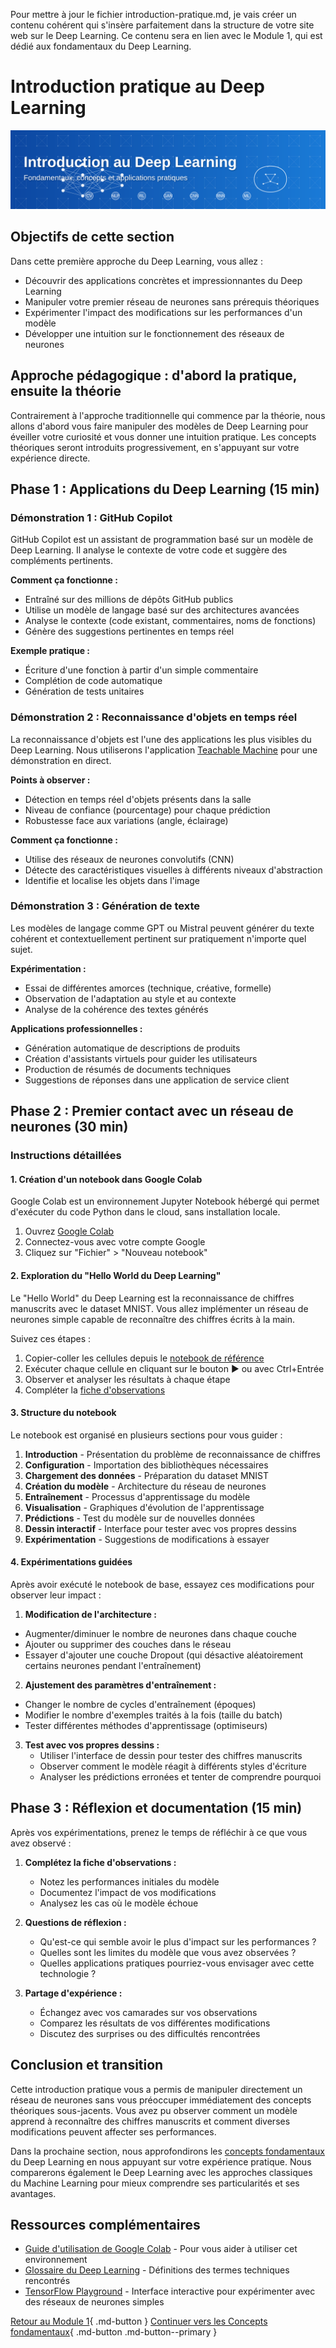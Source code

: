 Pour mettre à jour le fichier introduction-pratique.md, je vais créer un contenu cohérent qui s'insère parfaitement dans la structure de votre site web sur le Deep Learning. Ce contenu sera en lien avec le Module 1, qui est dédié aux fondamentaux du Deep Learning.

# Introduction pratique au Deep Learning

![Introduction pratique](../images/banner-intro-dl.svg)

## Objectifs de cette section

Dans cette première approche du Deep Learning, vous allez :

- Découvrir des applications concrètes et impressionnantes du Deep Learning
- Manipuler votre premier réseau de neurones sans prérequis théoriques
- Expérimenter l'impact des modifications sur les performances d'un modèle
- Développer une intuition sur le fonctionnement des réseaux de neurones

## Approche pédagogique : d'abord la pratique, ensuite la théorie

Contrairement à l'approche traditionnelle qui commence par la théorie, nous allons d'abord vous faire manipuler des modèles de Deep Learning pour éveiller votre curiosité et vous donner une intuition pratique. Les concepts théoriques seront introduits progressivement, en s'appuyant sur votre expérience directe.

## Phase 1 : Applications du Deep Learning (15 min)

### Démonstration 1 : GitHub Copilot

GitHub Copilot est un assistant de programmation basé sur un modèle de Deep Learning. Il analyse le contexte de votre code et suggère des compléments pertinents.

**Comment ça fonctionne :**
- Entraîné sur des millions de dépôts GitHub publics
- Utilise un modèle de langage basé sur des architectures avancées
- Analyse le contexte (code existant, commentaires, noms de fonctions)
- Génère des suggestions pertinentes en temps réel

**Exemple pratique :**
- Écriture d'une fonction à partir d'un simple commentaire
- Complétion de code automatique
- Génération de tests unitaires

### Démonstration 2 : Reconnaissance d'objets en temps réel

La reconnaissance d'objets est l'une des applications les plus visibles du Deep Learning. Nous utiliserons l'application [Teachable Machine](https://teachablemachine.withgoogle.com/) pour une démonstration en direct.

**Points à observer :**
- Détection en temps réel d'objets présents dans la salle
- Niveau de confiance (pourcentage) pour chaque prédiction
- Robustesse face aux variations (angle, éclairage)

**Comment ça fonctionne :**
- Utilise des réseaux de neurones convolutifs (CNN)
- Détecte des caractéristiques visuelles à différents niveaux d'abstraction
- Identifie et localise les objets dans l'image

### Démonstration 3 : Génération de texte

Les modèles de langage comme GPT ou Mistral peuvent générer du texte cohérent et contextuellement pertinent sur pratiquement n'importe quel sujet.

**Expérimentation :**
- Essai de différentes amorces (technique, créative, formelle)
- Observation de l'adaptation au style et au contexte
- Analyse de la cohérence des textes générés

**Applications professionnelles :**
- Génération automatique de descriptions de produits
- Création d'assistants virtuels pour guider les utilisateurs
- Production de résumés de documents techniques
- Suggestions de réponses dans une application de service client

## Phase 2 : Premier contact avec un réseau de neurones (30 min)

### Instructions détaillées

#### 1. Création d'un notebook dans Google Colab

Google Colab est un environnement Jupyter Notebook hébergé qui permet d'exécuter du code Python dans le cloud, sans installation locale.

1. Ouvrez [Google Colab](https://colab.research.google.com/)
2. Connectez-vous avec votre compte Google
3. Cliquez sur "Fichier" > "Nouveau notebook"

#### 2. Exploration du "Hello World du Deep Learning"

Le "Hello World" du Deep Learning est la reconnaissance de chiffres manuscrits avec le dataset MNIST. Vous allez implémenter un réseau de neurones simple capable de reconnaître des chiffres écrits à la main.

Suivez ces étapes :
1. Copier-coller les cellules depuis le [notebook de référence](ressources/hello-world-dl.ipynb)
2. Exécuter chaque cellule en cliquant sur le bouton ▶️ ou avec Ctrl+Entrée
3. Observer et analyser les résultats à chaque étape
4. Compléter la [fiche d'observations](ressources/fiche-observations.md)

#### 3. Structure du notebook

Le notebook est organisé en plusieurs sections pour vous guider :

1. **Introduction** - Présentation du problème de reconnaissance de chiffres
2. **Configuration** - Importation des bibliothèques nécessaires
3. **Chargement des données** - Préparation du dataset MNIST
4. **Création du modèle** - Architecture du réseau de neurones
5. **Entraînement** - Processus d'apprentissage du modèle
6. **Visualisation** - Graphiques d'évolution de l'apprentissage
7. **Prédictions** - Test du modèle sur de nouvelles données
8. **Dessin interactif** - Interface pour tester avec vos propres dessins
9. **Expérimentation** - Suggestions de modifications à essayer

#### 4. Expérimentations guidées

Après avoir exécuté le notebook de base, essayez ces modifications pour observer leur impact :

1. **Modification de l'architecture :**
* Augmenter/diminuer le nombre de neurones dans chaque couche
* Ajouter ou supprimer des couches dans le réseau
* Essayer d'ajouter une couche Dropout (qui désactive aléatoirement certains neurones pendant l'entraînement)

2. **Ajustement des paramètres d'entraînement :**
* Changer le nombre de cycles d'entraînement (époques)
* Modifier le nombre d'exemples traités à la fois (taille du batch)
* Tester différentes méthodes d'apprentissage (optimiseurs)
  
3. **Test avec vos propres dessins :**
   - Utiliser l'interface de dessin pour tester des chiffres manuscrits
   - Observer comment le modèle réagit à différents styles d'écriture
   - Analyser les prédictions erronées et tenter de comprendre pourquoi

## Phase 3 : Réflexion et documentation (15 min)

Après vos expérimentations, prenez le temps de réfléchir à ce que vous avez observé :

1. **Complétez la fiche d'observations :**
   - Notez les performances initiales du modèle
   - Documentez l'impact de vos modifications
   - Analysez les cas où le modèle échoue

2. **Questions de réflexion :**
   - Qu'est-ce qui semble avoir le plus d'impact sur les performances ?
   - Quelles sont les limites du modèle que vous avez observées ?
   - Quelles applications pratiques pourriez-vous envisager avec cette technologie ?

3. **Partage d'expérience :**
   - Échangez avec vos camarades sur vos observations
   - Comparez les résultats de vos différentes modifications
   - Discutez des surprises ou des difficultés rencontrées

## Conclusion et transition

Cette introduction pratique vous a permis de manipuler directement un réseau de neurones sans vous préoccuper immédiatement des concepts théoriques sous-jacents. Vous avez pu observer comment un modèle apprend à reconnaître des chiffres manuscrits et comment diverses modifications peuvent affecter ses performances.

Dans la prochaine section, nous approfondirons les [concepts fondamentaux](concepts-fondamentaux.md) du Deep Learning en nous appuyant sur votre expérience pratique. Nous comparerons également le Deep Learning avec les approches classiques du Machine Learning pour mieux comprendre ses particularités et ses avantages.

## Ressources complémentaires

- [Guide d'utilisation de Google Colab](ressources/guide-colab.md) - Pour vous aider à utiliser cet environnement
- [Glossaire du Deep Learning](ressources/glossaire-dl.md) - Définitions des termes techniques rencontrés
- [TensorFlow Playground](https://playground.tensorflow.org/) - Interface interactive pour expérimenter avec des réseaux de neurones simples

[Retour au Module 1](index.md){ .md-button }
[Continuer vers les Concepts fondamentaux](concepts-fondamentaux.md){ .md-button .md-button--primary }